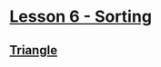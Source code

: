 # [Lesson 6 - Sorting](https://codility.com/programmers/lessons/6-sorting/)

## [Triangle](Triangle.md)